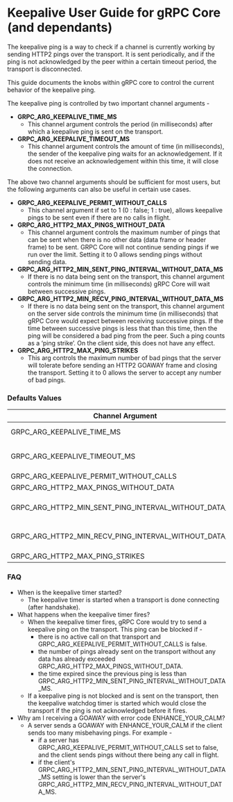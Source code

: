 # Keepalive User Guide for gRPC Core (and dependants)

The keepalive ping is a way to check if a channel is currently working by sending HTTP2 pings over the transport. It is sent periodically, and if the ping is not acknowledged by the peer within a certain timeout period, the transport is disconnected.

This guide documents the knobs within gRPC core to control the current behavior of the keepalive ping.

The keepalive ping is controlled by two important channel arguments -
* **GRPC_ARG_KEEPALIVE_TIME_MS**
  * This channel argument controls the period (in milliseconds) after which a keepalive ping is sent on the transport.
* **GRPC_ARG_KEEPALIVE_TIMEOUT_MS**
  * This channel argument controls the amount of time (in milliseconds), the sender of the keepalive ping waits for an acknowledgement. If it does not receive an acknowledgement within this time, it will close the connection.

The above two channel arguments should be sufficient for most users, but the following arguments can also be useful in certain use cases.
* **GRPC_ARG_KEEPALIVE_PERMIT_WITHOUT_CALLS**
  * This channel argument if set to 1 (0 : false; 1 : true), allows keepalive pings to be sent even if there are no calls in flight. 
* **GRPC_ARG_HTTP2_MAX_PINGS_WITHOUT_DATA**
  * This channel argument controls the maximum number of pings that can be sent when there is no other data (data frame or header frame) to be sent. GRPC Core will not continue sending pings if we run over the limit. Setting it to 0 allows sending pings without sending data.
* **GRPC_ARG_HTTP2_MIN_SENT_PING_INTERVAL_WITHOUT_DATA_MS**
  * If there is no data being sent on the transport, this channel argument controls the minimum time (in milliseconds) gRPC Core will wait between successive pings.
* **GRPC_ARG_HTTP2_MIN_RECV_PING_INTERVAL_WITHOUT_DATA_MS**
  * If there is no data being sent on the transport, this channel argument on the server side controls the minimum time (in milliseconds) that gRPC Core would expect between receiving successive pings. If the time between successive pings is less that than this time, then the ping will be considered a bad ping from the peer. Such a ping counts as a ‘ping strike’.
On the client side, this does not have any effect.
* **GRPC_ARG_HTTP2_MAX_PING_STRIKES**
  * This arg controls the maximum number of bad pings that the server will tolerate before sending an HTTP2 GOAWAY frame and closing the transport. Setting it to 0 allows the server to accept any number of bad pings.

### Defaults Values

Channel Argument| Client|Server
----------------|-------|------
GRPC_ARG_KEEPALIVE_TIME_MS|INT_MAX (disabled)|7200000 (2 hours)
GRPC_ARG_KEEPALIVE_TIMEOUT_MS|20000 (20 seconds)|20000 (20 seconds)
GRPC_ARG_KEEPALIVE_PERMIT_WITHOUT_CALLS|0 (false)|0 (false)
GRPC_ARG_HTTP2_MAX_PINGS_WITHOUT_DATA|2|2
GRPC_ARG_HTTP2_MIN_SENT_PING_INTERVAL_WITHOUT_DATA_MS|300000 (5 minutes)|300000 (5 minutes)
GRPC_ARG_HTTP2_MIN_RECV_PING_INTERVAL_WITHOUT_DATA_MS|N/A|300000 (5 minutes)
GRPC_ARG_HTTP2_MAX_PING_STRIKES|N/A|2

### FAQ
* When is the keepalive timer started?
  * The keepalive timer is started when a transport is done connecting (after handshake).
* What happens when the keepalive timer fires?
  * When the keepalive timer fires, gRPC Core would try to send a keepalive ping on the transport. This ping can be blocked if -
    * there is no active call on that transport and GRPC_ARG_KEEPALIVE_PERMIT_WITHOUT_CALLS is false.
    * the number of pings already sent on the transport without any data has already exceeded GRPC_ARG_HTTP2_MAX_PINGS_WITHOUT_DATA.
    * the time expired since the previous ping is less than GRPC_ARG_HTTP2_MIN_SENT_PING_INTERVAL_WITHOUT_DATA_MS.
  * If a keepalive ping is not blocked and is sent on the transport, then the keepalive watchdog timer is started which would close the transport if the ping is not acknowledged before it fires.
* Why am I receiving a GOAWAY with error code ENHANCE_YOUR_CALM?
  * A server sends a GOAWAY with ENHANCE_YOUR_CALM if the client sends too many misbehaving pings. For example -
    * if a server has GRPC_ARG_KEEPALIVE_PERMIT_WITHOUT_CALLS set to false, and the client sends pings without there being any call in flight.
    * if the client's GRPC_ARG_HTTP2_MIN_SENT_PING_INTERVAL_WITHOUT_DATA_MS setting is lower than the server's GRPC_ARG_HTTP2_MIN_RECV_PING_INTERVAL_WITHOUT_DATA_MS.
